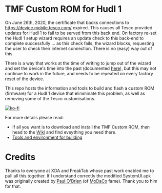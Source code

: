 # TMF Custom ROM for Hudl 1
On June 26th, 2020, the certificate that backs connections to
https://device.mobile.tesco.com/ expired.   This causes all Tesco provided
updates for Hudl 1 to fail to be served from this back end.   On factory re-set
the Hudl 1 setup wizard requires an update check to this back-end to complete
successfully ... as this check fails, the wizard blocks, requesting the user to
check their internet connection.  There is no (easy) way out of this.

There is a way that works at the time of writing to jump out of the wizard and
set the device's time into the past (documented [here](https://rob.themayfamily.me.uk/hudl)),
but this may not continue to work in the
future, and needs to be repeated on every factory reset of the device.

This repo hosts the information and tools to build and flash a custom ROM
(firmware) for a Hudl 1 device that elimminate this problem, as well as removing
some of the Tesco customisations.

[![ko-fi](https://www.ko-fi.com/img/githubbutton_sm.svg)](https://ko-fi.com/T6T62Q3TS)

For more details please read:

- If all you want is to download and install the TMF Custom ROM, then head to the
[Wiki](https://github.com/remay/tmf-hudl/wiki) and find eveything you
need there.
- [Tools and environment for building](https://github.com/remay/tmf-hudl/wiki/Tools-and-Environment-for-building-TMF-Custom-ROM)

# Credits

Thanks to everyone at XDA and FreakTab whose past work enabled me to pull all this together.
If I understand correctly the modified SystemUI.apk was originally created by [Paul O'Brien](https://twitter.com/paulobrien) (of [MoDaCo](https://modaco.com/) fame).  Thank you to him for that.

